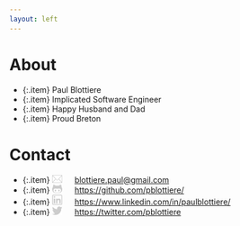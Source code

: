```yaml
---
layout: left
---
```


# About

  - {:.item} Paul Blottiere
  - {:.item} Implicated Software Engineer
  - {:.item} Happy Husband and Dad
  - {:.item} Proud Breton

# Contact

  - {:.item} <img src="mail.png" alt="alt text" width="18px"> &emsp; blottiere.paul@gmail.com
  - {:.item} <img src="github.png" alt="alt text" width="18px"> &emsp; <a href="https:/github.com/pblottiere/">https://github.com/pblottiere/</a>
  - {:.item} <img src="in.png" alt="alt text" width="18px"> &emsp; <a href="https://www.linkedin.com/in/paulblottiere/">https://www.linkedin.com/in/paulblottiere/</a>
  - {:.item} <img src="twitter.png" alt="alt text" width="18px"> &emsp; <a href="https://twitter.com/pblottiere">https://twitter.com/pblottiere</a>
